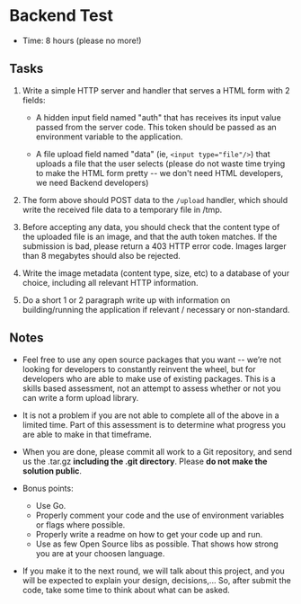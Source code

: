 # Backend Test

- Time: 8 hours (please no more!)

## Tasks

1. Write a simple HTTP server and handler that serves a HTML form
   with 2 fields:

   - A hidden input field named "auth" that has receives its input value passed
     from the server code. This token should be passed as an environment variable to
     the application.

   - A file upload field named "data" (ie, `<input type="file"/>`) that uploads
     a file that the user selects (please do not waste time trying to make the
     HTML form pretty -- we don't need HTML developers, we need Backend
     developers)

2. The form above should POST data to the `/upload` handler, which should write
   the received file data to a temporary file in /tmp.

3. Before accepting any data, you should check that the content type of the
   uploaded file is an image, and that the auth token matches. If the
   submission is bad, please return a 403 HTTP error code. Images larger than 8
   megabytes should also be rejected.

4. Write the image metadata (content type, size, etc) to a database of your
   choice, including all relevant HTTP information.

5. Do a short 1 or 2 paragraph write up with information on building/running
   the application if relevant / necessary or non-standard.

## Notes

- Feel free to use any open source packages that you want -- we’re not looking
  for developers to constantly reinvent the wheel, but for developers who are
  able to make use of existing packages. This is a skills based assessment,
  not an attempt to assess whether or not you can write a form upload
  library.

- It is not a problem if you are not able to complete all of the above in a
  limited time. Part of this assessment is to determine what progress you are
  able to make in that timeframe.

- When you are done, please commit all work to a Git repository, and send us
  the .tar.gz **including the .git directory**. Please **do not make the
  solution public**.

- Bonus points:

  - Use Go.
  - Properly comment your code and the use of environment variables or flags
    where possible.
  - Properly write a readme on how to get your code up and run.
  - Use as few Open Source libs as possible. That shows how strong you are at
    your choosen language.

- If you make it to the next round, we will talk about this project, and you
  will be expected to explain your design, decisions,... So, after submit the
  code, take some time to think about what can be asked.
